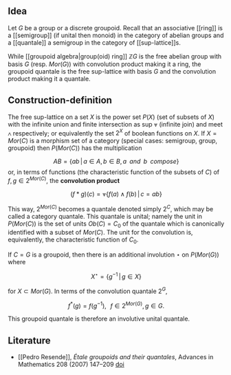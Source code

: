 ## Idea 

Let $G$ be a group or a discrete groupoid. Recall that an associative [[ring]] is a [[semigroup]] (if unital then monoid) in the category of abelian groups and a [[quantale]] a semigroup in the category of [[sup-lattice]]s.

While [[groupoid algebra|group(oid) ring]] $\mathbb{Z}G$ is the free abelian group with basis $G$ (resp. $Mor(G)$) with convolution product making it a ring, the groupoid quantale is the free sup-lattice with basis $G$ and the convolution product making it a quantale.

## Construction-definition

The free sup-lattice on a set $X$ is the power set $P(X)$ (set of subsets of $X$) with the infinite union and finite intersection as sup $\Vee$ (infinite join) and meet $\wedge$ respectively; or equivalently the set $2^X$ of boolean functions on $X$. 
If $X = Mor(C)$ is a morphism set of a category (special cases: semigroup, group, groupoid)
then $P(Mor(C))$ has the multiplication

$$
 A B = \{ a b \,|\, a\in A, b\in B, a\,\,\, and\,\,\, b\,\,\, compose \}
$$
or, in terms of functions (the characteristic function of the subsets of $C$) of $f,g\in 2^{Mor(C)}$, the __convolution product__

$$
(f \ast g)(c) = \Vee \{ f(a)\wedge f(b)\,|\, c = a b \}
$$

This way, $2^{Mor(C)}$ becomes a quantale denoted simply $2^C$, 
which may be called a category quantale. This
quantale is unital; namely the unit in $P(Mor(C))$ is the set of units $Ob(C) = C_0$ of the quantale which is canonically identified with a subset of $Mor(C)$. The unit for the convolution is, equivalently, the characteristic function of $C_0$.

If $C = G$ is a groupoid, then there is an additional involution $\star$ on $P(Mor(G))$ where

$$
X^\star = \{ g^{-1} \,|\, g\in X \}
$$

for $X \subset Mor(G)$. In terms of the convolution quantale $2^G$,

$$
f^*(g) = f(g^{-1}), \,\,\,\,f\in 2^{Mor(G)}, g\in G.
$$

This groupoid quantale is therefore an involutive unital quantale. 

## Literature

* [[Pedro Resende]], _Étale groupoids and their quantales_, Advances in Mathematics 208 (2007) 147–209 [doi](http://dx.doi.org/10.1016/j.aim.2006.02.004)

